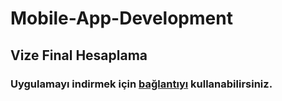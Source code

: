 # Mobile-App-Development

## Vize Final Hesaplama
### Uygulamayı indirmek için [bağlantıyı](https://www.mediafire.com/file/h6ezfltjpe29wyo/VizeFinal_Hesaplama.apk/file) kullanabilirsiniz.
